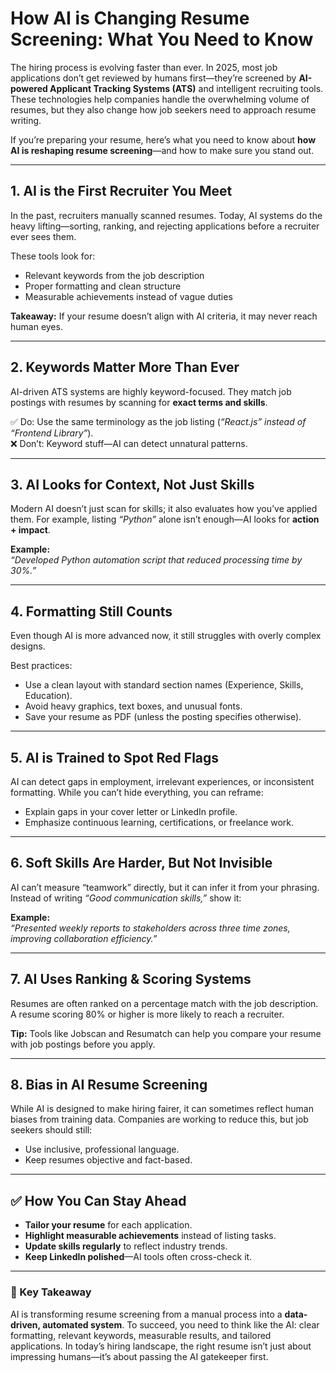 # How AI is Changing Resume Screening: What You Need to Know  

The hiring process is evolving faster than ever. In 2025, most job applications don’t get reviewed by humans first—they’re screened by **AI-powered Applicant Tracking Systems (ATS)** and intelligent recruiting tools. These technologies help companies handle the overwhelming volume of resumes, but they also change how job seekers need to approach resume writing.  

If you’re preparing your resume, here’s what you need to know about **how AI is reshaping resume screening**—and how to make sure you stand out.  

---

## 1. **AI is the First Recruiter You Meet**  
In the past, recruiters manually scanned resumes. Today, AI systems do the heavy lifting—sorting, ranking, and rejecting applications before a recruiter ever sees them.  

These tools look for:  
- Relevant keywords from the job description  
- Proper formatting and clean structure  
- Measurable achievements instead of vague duties  

**Takeaway:** If your resume doesn’t align with AI criteria, it may never reach human eyes.  

---

## 2. **Keywords Matter More Than Ever**  
AI-driven ATS systems are highly keyword-focused. They match job postings with resumes by scanning for **exact terms and skills**.  

✅ Do: Use the same terminology as the job listing (*“React.js” instead of “Frontend Library”*).  
❌ Don’t: Keyword stuff—AI can detect unnatural patterns.  

---

## 3. **AI Looks for Context, Not Just Skills**  
Modern AI doesn’t just scan for skills; it also evaluates how you’ve applied them. For example, listing *“Python”* alone isn’t enough—AI looks for **action + impact**.  

**Example:**  
*“Developed Python automation script that reduced processing time by 30%.”*  

---

## 4. **Formatting Still Counts**  
Even though AI is more advanced now, it still struggles with overly complex designs.  

Best practices:  
- Use a clean layout with standard section names (Experience, Skills, Education).  
- Avoid heavy graphics, text boxes, and unusual fonts.  
- Save your resume as PDF (unless the posting specifies otherwise).  

---

## 5. **AI is Trained to Spot Red Flags**  
AI can detect gaps in employment, irrelevant experiences, or inconsistent formatting. While you can’t hide everything, you can reframe:  
- Explain gaps in your cover letter or LinkedIn profile.  
- Emphasize continuous learning, certifications, or freelance work.  

---

## 6. **Soft Skills Are Harder, But Not Invisible**  
AI can’t measure “teamwork” directly, but it can infer it from your phrasing. Instead of writing *“Good communication skills,”* show it:  

**Example:**  
*“Presented weekly reports to stakeholders across three time zones, improving collaboration efficiency.”*  

---

## 7. **AI Uses Ranking & Scoring Systems**  
Resumes are often ranked on a percentage match with the job description. A resume scoring 80% or higher is more likely to reach a recruiter.  

**Tip:** Tools like Jobscan and Resumatch can help you compare your resume with job postings before you apply.  

---

## 8. **Bias in AI Resume Screening**  
While AI is designed to make hiring fairer, it can sometimes reflect human biases from training data. Companies are working to reduce this, but job seekers should still:  
- Use inclusive, professional language.  
- Keep resumes objective and fact-based.  

---

## ✅ How You Can Stay Ahead  
- **Tailor your resume** for each application.  
- **Highlight measurable achievements** instead of listing tasks.  
- **Update skills regularly** to reflect industry trends.  
- **Keep LinkedIn polished**—AI tools often cross-check it.  

---

### 🚀 Key Takeaway  
AI is transforming resume screening from a manual process into a **data-driven, automated system**. To succeed, you need to think like the AI: clear formatting, relevant keywords, measurable results, and tailored applications. In today’s hiring landscape, the right resume isn’t just about impressing humans—it’s about passing the AI gatekeeper first.  
